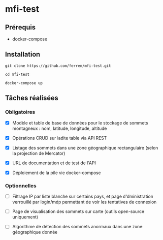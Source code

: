 # mfi-test

## Prérequis

- docker-compose

## Installation

```git clone https://github.com/ferrem/mfi-test.git```

```cd mfi-test```

```docker-compose up```

## Tâches réalisées

### Obligatoires

- [X] Modèle et table de base de données pour le stockage de sommets montagneux : nom, latitude, longitude, altitude

- [X] Opérations CRUD sur ladite table via API REST

- [X] Listage des sommets dans une zone géographique rectangulaire (selon la projection de Mercator)

- [X] URL de documentation et de test de l'API

- [X] Déploiement de la pile vie docker-compose

### Optionnelles

- [ ] Filtrage IP par liste blanche sur certains pays, et page d'dministration verrouillé par login/mdp permettant de voir les tentatives de connexion

- [ ] Page de visualisation des sommets sur carte (outils open-source uniquement)

- [ ] Algorithme de détection des sommets anormaux dans une zone géographique donnée